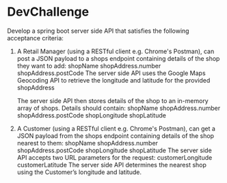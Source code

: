 # DevChallenge

Develop a spring boot server side API that satisfies the following acceptance criteria:
1.	A Retail Manager (using a RESTful client e.g. Chrome's Postman),
	can post a JSON payload to a shops endpoint containing details of the
	shop they want to add:
		shopName
		shopAddress.number
		shopAddress.postCode
	The server side API uses the Google Maps Geocoding API to retrieve
	the longitude and latitude for the provided shopAddress

	The server side API then stores details of the shop to an in-memory
	array of shops. Details should contain:
		shopName
		shopAddress.number
		shopAddress.postCode
		shopLongitude
		shopLatitude

2.	A Customer (using a RESTful client e.g. Chrome's Postman), can get
	a JSON payload from the shops endpoint containing details of the
	shop nearest to them:
		shopName
		shopAddress.number
		shopAddress.postCode
		shopLongitude
		shopLatitude
	The server side API accepts two URL parameters for the request:
		customerLongitude
		customerLatitude
	The server side API determines the nearest shop using the Customer’s
	longitude and latitude.
